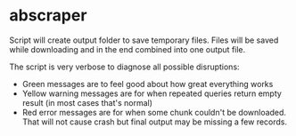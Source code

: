 # abscraper

Script will create output folder to save temporary files.
Files will be saved while downloading and in the end combined into one output file.

The script is very verbose to diagnose all possible disruptions:
* Green messages are to feel good about how great everything works
* Yellow warning messages are for when repeated queries return empty result (in most cases that's normal)
* Red error messages are for when some chunk couldn't be downloaded. That will not cause crash but final output may be missing a few records.
